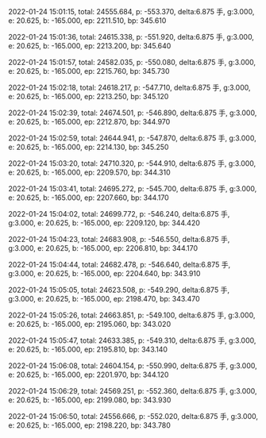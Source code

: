2022-01-24 15:01:15, total: 24555.684, p: -553.370, delta:6.875 手, g:3.000, e: 20.625, b: -165.000, ep: 2211.510, bp: 345.610

2022-01-24 15:01:36, total: 24615.338, p: -551.920, delta:6.875 手, g:3.000, e: 20.625, b: -165.000, ep: 2213.200, bp: 345.640

2022-01-24 15:01:57, total: 24582.035, p: -550.080, delta:6.875 手, g:3.000, e: 20.625, b: -165.000, ep: 2215.760, bp: 345.730

2022-01-24 15:02:18, total: 24618.217, p: -547.710, delta:6.875 手, g:3.000, e: 20.625, b: -165.000, ep: 2213.250, bp: 345.120

2022-01-24 15:02:39, total: 24674.501, p: -546.890, delta:6.875 手, g:3.000, e: 20.625, b: -165.000, ep: 2212.870, bp: 344.970

2022-01-24 15:02:59, total: 24644.941, p: -547.870, delta:6.875 手, g:3.000, e: 20.625, b: -165.000, ep: 2214.130, bp: 345.250

2022-01-24 15:03:20, total: 24710.320, p: -544.910, delta:6.875 手, g:3.000, e: 20.625, b: -165.000, ep: 2209.570, bp: 344.310

2022-01-24 15:03:41, total: 24695.272, p: -545.700, delta:6.875 手, g:3.000, e: 20.625, b: -165.000, ep: 2207.660, bp: 344.170

2022-01-24 15:04:02, total: 24699.772, p: -546.240, delta:6.875 手, g:3.000, e: 20.625, b: -165.000, ep: 2209.120, bp: 344.420

2022-01-24 15:04:23, total: 24683.908, p: -546.550, delta:6.875 手, g:3.000, e: 20.625, b: -165.000, ep: 2206.810, bp: 344.170

2022-01-24 15:04:44, total: 24682.478, p: -546.640, delta:6.875 手, g:3.000, e: 20.625, b: -165.000, ep: 2204.640, bp: 343.910

2022-01-24 15:05:05, total: 24623.508, p: -549.290, delta:6.875 手, g:3.000, e: 20.625, b: -165.000, ep: 2198.470, bp: 343.470

2022-01-24 15:05:26, total: 24663.851, p: -549.100, delta:6.875 手, g:3.000, e: 20.625, b: -165.000, ep: 2195.060, bp: 343.020

2022-01-24 15:05:47, total: 24633.385, p: -549.310, delta:6.875 手, g:3.000, e: 20.625, b: -165.000, ep: 2195.810, bp: 343.140

2022-01-24 15:06:08, total: 24604.154, p: -550.990, delta:6.875 手, g:3.000, e: 20.625, b: -165.000, ep: 2201.970, bp: 344.120

2022-01-24 15:06:29, total: 24569.251, p: -552.360, delta:6.875 手, g:3.000, e: 20.625, b: -165.000, ep: 2199.080, bp: 343.930

2022-01-24 15:06:50, total: 24556.666, p: -552.020, delta:6.875 手, g:3.000, e: 20.625, b: -165.000, ep: 2198.220, bp: 343.780